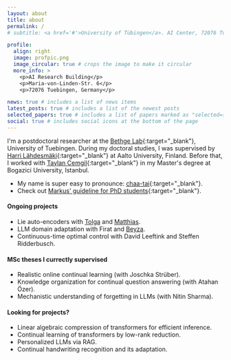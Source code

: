 ```yaml
---
layout: about
title: about
permalink: /
# subtitle: <a href='#'>University of Tübingen</a>. AI Center, 72076 Tuebingen.

profile:
  align: right
  image: profpic.png
  image_circular: true # crops the image to make it circular
  more_info: >
    <p>AI Research Building</p>
    <p>Maria-von-Linden-Str. 6</p>
    <p>72076 Tuebingen, Germany</p>

news: true # includes a list of news items
latest_posts: true # includes a list of the newest posts
selected_papers: true # includes a list of papers marked as "selected={true}"
social: true # includes social icons at the bottom of the page
---
```


I'm a postdoctoral researcher at the [Bethge Lab](http://bethgelab.org/){:target="\_blank"}, University of Tuebingen. During my doctoral studies, I was supervised by [Harri Lähdesmäki](https://users.ics.aalto.fi/harrila/){:target="\_blank"} at Aalto University, Finland. Before that, I worked with [Taylan Cemgil](https://www.cmpe.boun.edu.tr/~cemgil/){:target="\_blank"} in my Master's degree at Bogazici University, Istanbul.

- My name is super easy to pronounce: [chaa-tai](https://forvo.com/word/%C3%A7a%C4%9Fatay/){:target="\_blank"}.
- Check out [Markus' guideline for PhD students](https://users.aalto.fi/~heinom10/guidelines.html){:target="\_blank"}.

#### Ongoing projects
- Lie auto-encoders with [Tolga](https://www.imperial.ac.uk/people/t.birdal) and [Matthias](https://bethgelab.org/).
- LLM domain adaptation with Firat and [Beyza](https://scholar.google.com/citations?user=v2cMiCAAAAAJ&hl=en&oi=ao).
- Continuous-time optimal control with David Leeftink and Steffen Ridderbusch.

#### MSc theses I currectly supervised 
- Realistic online continual learning (with Joschka Strüber).
- Knowledge organization for continual question answering (with Atahan Özer).
- Mechanistic understanding of forgetting in LLMs (with Nitin Sharma).

#### Looking for projects?
- Linear algebraic compression of transformers for efficient inference.
- Continual learning of transformers by low-rank reduction.
- Personalized LLMs via RAG.
- Continual handwriting recognition and its adaptation.
